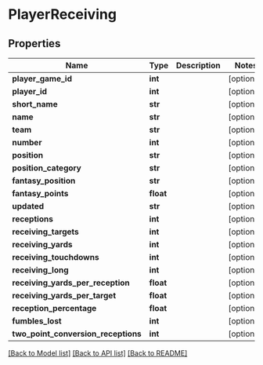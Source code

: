 # PlayerReceiving

## Properties
Name | Type | Description | Notes
------------ | ------------- | ------------- | -------------
**player_game_id** | **int** |  | [optional] 
**player_id** | **int** |  | [optional] 
**short_name** | **str** |  | [optional] 
**name** | **str** |  | [optional] 
**team** | **str** |  | [optional] 
**number** | **int** |  | [optional] 
**position** | **str** |  | [optional] 
**position_category** | **str** |  | [optional] 
**fantasy_position** | **str** |  | [optional] 
**fantasy_points** | **float** |  | [optional] 
**updated** | **str** |  | [optional] 
**receptions** | **int** |  | [optional] 
**receiving_targets** | **int** |  | [optional] 
**receiving_yards** | **int** |  | [optional] 
**receiving_touchdowns** | **int** |  | [optional] 
**receiving_long** | **int** |  | [optional] 
**receiving_yards_per_reception** | **float** |  | [optional] 
**receiving_yards_per_target** | **float** |  | [optional] 
**reception_percentage** | **float** |  | [optional] 
**fumbles_lost** | **int** |  | [optional] 
**two_point_conversion_receptions** | **int** |  | [optional] 

[[Back to Model list]](../README.md#documentation-for-models) [[Back to API list]](../README.md#documentation-for-api-endpoints) [[Back to README]](../README.md)


